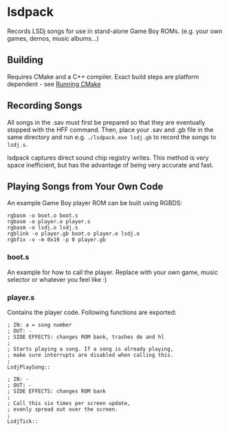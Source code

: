 # lsdpack

Records LSDj songs for use in stand-alone Game Boy ROMs. (e.g. your own games, demos, music albums...)

## Building

Requires CMake and a C++ compiler. Exact build steps are platform dependent - see [Running CMake](https://cmake.org/runningcmake/)

## Recording Songs

All songs in the .sav must first be prepared so that they are eventually stopped with the HFF command. Then, place your .sav and .gb file in the same directory and run e.g. `./lsdpack.exe lsdj.gb` to record the songs to `lsdj.s`.

lsdpack captures direct sound chip registry writes. This method is very space inefficient, but has the advantage of being very accurate and fast.

## Playing Songs from Your Own Code

An example Game Boy player ROM can be built using RGBDS:

    rgbasm -o boot.o boot.s
    rgbasm -o player.o player.s
    rgbasm -o lsdj.o lsdj.s
    rgblink -o player.gb boot.o player.o lsdj.o
    rgbfix -v -m 0x19 -p 0 player.gb

### boot.s

An example for how to call the player. Replace with
your own game, music selector or whatever you feel like :)

### player.s

Contains the player code. Following functions are exported:

    ; IN: a = song number
    ; OUT: -
    ; SIDE EFFECTS: changes ROM bank, trashes de and hl
    ;
    ; Starts playing a song. If a song is already playing,
    ; make sure interrupts are disabled when calling this.
    ;
    LsdjPlaySong::

    ; IN: -
    ; OUT: -
    ; SIDE EFFECTS: changes ROM bank
    ;
    ; Call this six times per screen update,
    ; evenly spread out over the screen.
    ;
    LsdjTick::

